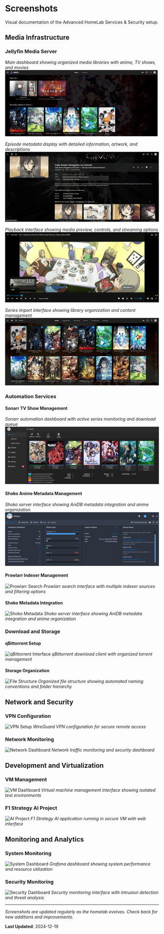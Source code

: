 # Screenshots

Visual documentation of the Advanced HomeLab Services & Security setup.

## Media Infrastructure

### Jellyfin Media Server
*Main dashboard showing organized media libraries with anime, TV shows, and movies*
![Jellyfin Main Dashboard](./assets/screenshots/jellyfin/jellyfin-main.jpg)

*Episode metadata display with detailed information, artwork, and descriptions*
![Jellyfin Episode Metadata](./assets/screenshots/jellyfin/jellyfin-ep-metadata.jpg)

*Playback interface showing media preview, controls, and streaming options*
![Jellyfin Playback Preview](./assets/screenshots/jellyfin/jellyfin-playback-preview.jpg)

*Series import interface showing library organization and content management*
![Jellyfin Series Import](./assets/screenshots/jellyfin/jellyfin-series-import.jpg)

### Automation Services

#### Sonarr TV Show Management
*Sonarr automation dashboard with active series monitoring and download queue*
![Sonarr Main Dashboard](./assets/screenshots/sonarr/sonarr-main.jpg)

#### Shoko Anime Metadata Management
*Shoko server interface showing AniDB metadata integration and anime organization*
![Shoko Main Dashboard](./assets/screenshots/shoko/shoko-main.jpg)

#### Prowlarr Indexer Management
![Prowlarr Search](./assets/screenshots/prowlarr.png)
*Prowlarr search interface with multiple indexer sources and filtering options*

#### Shoko Metadata Integration
![Shoko Metadata](./assets/screenshots/shoko.png)
*Shoko server interface showing AniDB metadata integration and anime organization*

### Download and Storage

#### qBittorrent Setup
![qBittorrent Interface](./assets/screenshots/qbittorrent.png)
*qBittorrent download client with organized torrent management*

#### Storage Organization
![File Structure](./assets/screenshots/storage.png)
*Organized file structure showing automated naming conventions and folder hierarchy*

## Network and Security

### VPN Configuration
![VPN Setup](./assets/screenshots/vpn.png)
*WireGuard VPN configuration for secure remote access*

### Network Monitoring
![Network Dashboard](./assets/screenshots/network.png)
*Network traffic monitoring and security dashboard*

## Development and Virtualization

### VM Management
![VM Dashboard](./assets/screenshots/vm.png)
*Virtual machine management interface showing isolated test environments*

### F1 Strategy AI Project
![AI Project](./assets/screenshots/f1-ai.png)
*F1 Strategy AI application running in secure VM with web interface*

## Monitoring and Analytics

### System Monitoring
![System Dashboard](./assets/screenshots/monitoring.png)
*Grafana dashboard showing system performance and resource utilization*

### Security Monitoring
![Security Dashboard](./assets/screenshots/security.png)
*Security monitoring interface with intrusion detection and threat analysis*

---

*Screenshots are updated regularly as the homelab evolves. Check back for new additions and improvements.*

**Last Updated**: 2024-12-19
